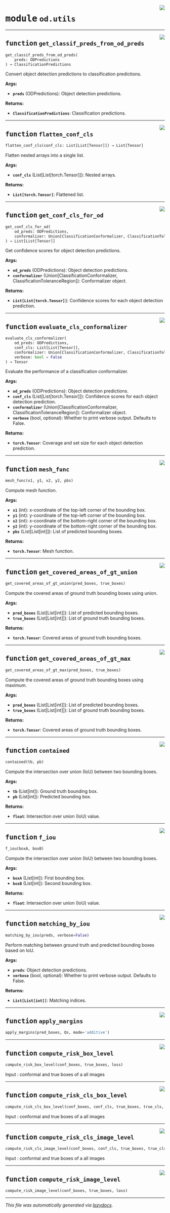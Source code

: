 <!-- markdownlint-disable -->

<a href="https://github.com/leoandeol/cods/blob/main/cods/od/utils.py#L0"><img align="right" style="float:right;" src="https://img.shields.io/badge/-source-cccccc?style=flat-square"></a>

# <kbd>module</kbd> `od.utils`





---

<a href="https://github.com/leoandeol/cods/blob/main/cods/od/utils.py#L13"><img align="right" style="float:right;" src="https://img.shields.io/badge/-source-cccccc?style=flat-square"></a>

## <kbd>function</kbd> `get_classif_preds_from_od_preds`

```python
get_classif_preds_from_od_preds(
    preds: ODPredictions
) → ClassificationPredictions
```

Convert object detection predictions to classification predictions. 



**Args:**
 
 - <b>`preds`</b> (ODPredictions):  Object detection predictions. 



**Returns:**
 
 - <b>`ClassificationPredictions`</b>:  Classification predictions. 


---

<a href="https://github.com/leoandeol/cods/blob/main/cods/od/utils.py#L68"><img align="right" style="float:right;" src="https://img.shields.io/badge/-source-cccccc?style=flat-square"></a>

## <kbd>function</kbd> `flatten_conf_cls`

```python
flatten_conf_cls(conf_cls: List[List[Tensor]]) → List[Tensor]
```

Flatten nested arrays into a single list. 



**Args:**
 
 - <b>`conf_cls`</b> (List[List[torch.Tensor]]):  Nested arrays. 



**Returns:**
 
 - <b>`List[torch.Tensor]`</b>:  Flattened list. 


---

<a href="https://github.com/leoandeol/cods/blob/main/cods/od/utils.py#L82"><img align="right" style="float:right;" src="https://img.shields.io/badge/-source-cccccc?style=flat-square"></a>

## <kbd>function</kbd> `get_conf_cls_for_od`

```python
get_conf_cls_for_od(
    od_preds: ODPredictions,
    conformalizer: Union[ClassificationConformalizer, ClassificationToleranceRegion]
) → List[List[Tensor]]
```

Get confidence scores for object detection predictions. 



**Args:**
 
 - <b>`od_preds`</b> (ODPredictions):  Object detection predictions. 
 - <b>`conformalizer`</b> (Union[ClassificationConformalizer, ClassificationToleranceRegion]):  Conformalizer object. 



**Returns:**
 
 - <b>`List[List[torch.Tensor]]`</b>:  Confidence scores for each object detection prediction. 


---

<a href="https://github.com/leoandeol/cods/blob/main/cods/od/utils.py#L131"><img align="right" style="float:right;" src="https://img.shields.io/badge/-source-cccccc?style=flat-square"></a>

## <kbd>function</kbd> `evaluate_cls_conformalizer`

```python
evaluate_cls_conformalizer(
    od_preds: ODPredictions,
    conf_cls: List[List[Tensor]],
    conformalizer: Union[ClassificationConformalizer, ClassificationToleranceRegion],
    verbose: bool = False
) → Tensor
```

Evaluate the performance of a classification conformalizer. 



**Args:**
 
 - <b>`od_preds`</b> (ODPredictions):  Object detection predictions. 
 - <b>`conf_cls`</b> (List[List[torch.Tensor]]):  Confidence scores for each object detection prediction. 
 - <b>`conformalizer`</b> (Union[ClassificationConformalizer, ClassificationToleranceRegion]):  Conformalizer object. 
 - <b>`verbose`</b> (bool, optional):  Whether to print verbose output. Defaults to False. 



**Returns:**
 
 - <b>`torch.Tensor`</b>:  Coverage and set size for each object detection prediction. 


---

<a href="https://github.com/leoandeol/cods/blob/main/cods/od/utils.py#L192"><img align="right" style="float:right;" src="https://img.shields.io/badge/-source-cccccc?style=flat-square"></a>

## <kbd>function</kbd> `mesh_func`

```python
mesh_func(x1, y1, x2, y2, pbs)
```

Compute mesh function. 



**Args:**
 
 - <b>`x1`</b> (int):  x-coordinate of the top-left corner of the bounding box. 
 - <b>`y1`</b> (int):  y-coordinate of the top-left corner of the bounding box. 
 - <b>`x2`</b> (int):  x-coordinate of the bottom-right corner of the bounding box. 
 - <b>`y2`</b> (int):  y-coordinate of the bottom-right corner of the bounding box. 
 - <b>`pbs`</b> (List[List[int]]):  List of predicted bounding boxes. 



**Returns:**
 
 - <b>`torch.Tensor`</b>:  Mesh function. 


---

<a href="https://github.com/leoandeol/cods/blob/main/cods/od/utils.py#L222"><img align="right" style="float:right;" src="https://img.shields.io/badge/-source-cccccc?style=flat-square"></a>

## <kbd>function</kbd> `get_covered_areas_of_gt_union`

```python
get_covered_areas_of_gt_union(pred_boxes, true_boxes)
```

Compute the covered areas of ground truth bounding boxes using union. 



**Args:**
 
 - <b>`pred_boxes`</b> (List[List[int]]):  List of predicted bounding boxes. 
 - <b>`true_boxes`</b> (List[List[int]]):  List of ground truth bounding boxes. 



**Returns:**
 
 - <b>`torch.Tensor`</b>:  Covered areas of ground truth bounding boxes. 


---

<a href="https://github.com/leoandeol/cods/blob/main/cods/od/utils.py#L246"><img align="right" style="float:right;" src="https://img.shields.io/badge/-source-cccccc?style=flat-square"></a>

## <kbd>function</kbd> `get_covered_areas_of_gt_max`

```python
get_covered_areas_of_gt_max(pred_boxes, true_boxes)
```

Compute the covered areas of ground truth bounding boxes using maximum. 



**Args:**
 
 - <b>`pred_boxes`</b> (List[List[int]]):  List of predicted bounding boxes. 
 - <b>`true_boxes`</b> (List[List[int]]):  List of ground truth bounding boxes. 



**Returns:**
 
 - <b>`torch.Tensor`</b>:  Covered areas of ground truth bounding boxes. 


---

<a href="https://github.com/leoandeol/cods/blob/main/cods/od/utils.py#L274"><img align="right" style="float:right;" src="https://img.shields.io/badge/-source-cccccc?style=flat-square"></a>

## <kbd>function</kbd> `contained`

```python
contained(tb, pb)
```

Compute the intersection over union (IoU) between two bounding boxes. 



**Args:**
 
 - <b>`tb`</b> (List[int]):  Ground truth bounding box. 
 - <b>`pb`</b> (List[int]):  Predicted bounding box. 



**Returns:**
 
 - <b>`float`</b>:  Intersection over union (IoU) value. 


---

<a href="https://github.com/leoandeol/cods/blob/main/cods/od/utils.py#L297"><img align="right" style="float:right;" src="https://img.shields.io/badge/-source-cccccc?style=flat-square"></a>

## <kbd>function</kbd> `f_iou`

```python
f_iou(boxA, boxB)
```

Compute the intersection over union (IoU) between two bounding boxes. 



**Args:**
 
 - <b>`boxA`</b> (List[int]):  First bounding box. 
 - <b>`boxB`</b> (List[int]):  Second bounding box. 



**Returns:**
 
 - <b>`float`</b>:  Intersection over union (IoU) value. 


---

<a href="https://github.com/leoandeol/cods/blob/main/cods/od/utils.py#L321"><img align="right" style="float:right;" src="https://img.shields.io/badge/-source-cccccc?style=flat-square"></a>

## <kbd>function</kbd> `matching_by_iou`

```python
matching_by_iou(preds, verbose=False)
```

Perform matching between ground truth and predicted bounding boxes based on IoU. 



**Args:**
 
 - <b>`preds`</b>:  Object detection predictions. 
 - <b>`verbose`</b> (bool, optional):  Whether to print verbose output. Defaults to False. 



**Returns:**
 
 - <b>`List[List[int]]`</b>:  Matching indices. 


---

<a href="https://github.com/leoandeol/cods/blob/main/cods/od/utils.py#L379"><img align="right" style="float:right;" src="https://img.shields.io/badge/-source-cccccc?style=flat-square"></a>

## <kbd>function</kbd> `apply_margins`

```python
apply_margins(pred_boxes, Qs, mode='additive')
```






---

<a href="https://github.com/leoandeol/cods/blob/main/cods/od/utils.py#L399"><img align="right" style="float:right;" src="https://img.shields.io/badge/-source-cccccc?style=flat-square"></a>

## <kbd>function</kbd> `compute_risk_box_level`

```python
compute_risk_box_level(conf_boxes, true_boxes, loss)
```

Input : conformal and true boxes of a all images 


---

<a href="https://github.com/leoandeol/cods/blob/main/cods/od/utils.py#L415"><img align="right" style="float:right;" src="https://img.shields.io/badge/-source-cccccc?style=flat-square"></a>

## <kbd>function</kbd> `compute_risk_cls_box_level`

```python
compute_risk_cls_box_level(conf_boxes, conf_cls, true_boxes, true_cls, loss)
```

Input : conformal and true boxes of a all images 


---

<a href="https://github.com/leoandeol/cods/blob/main/cods/od/utils.py#L433"><img align="right" style="float:right;" src="https://img.shields.io/badge/-source-cccccc?style=flat-square"></a>

## <kbd>function</kbd> `compute_risk_cls_image_level`

```python
compute_risk_cls_image_level(conf_boxes, conf_cls, true_boxes, true_cls, loss)
```

Input : conformal and true boxes of a all images 


---

<a href="https://github.com/leoandeol/cods/blob/main/cods/od/utils.py#L450"><img align="right" style="float:right;" src="https://img.shields.io/badge/-source-cccccc?style=flat-square"></a>

## <kbd>function</kbd> `compute_risk_image_level`

```python
compute_risk_image_level(conf_boxes, true_boxes, loss)
```








---

_This file was automatically generated via [lazydocs](https://github.com/ml-tooling/lazydocs)._
